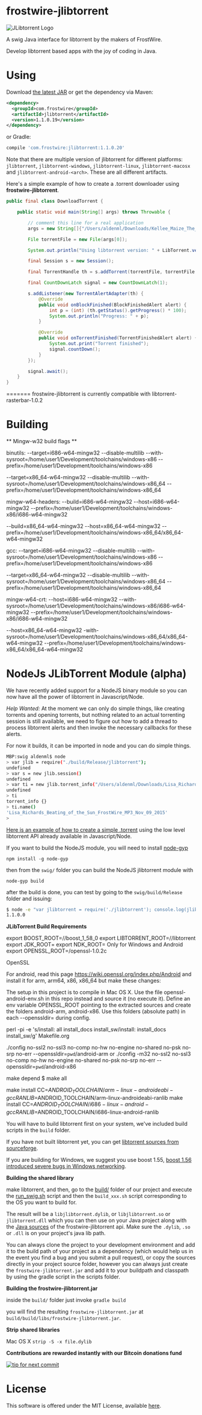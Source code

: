 frostwire-jlibtorrent
=====================
![JLibtorrent Logo](logo/jlibtorrent_logo_color.png)

A swig Java interface for libtorrent by the makers of FrostWire.

Develop libtorrent based apps with the joy of coding in Java.

Using
========

Download [the latest JAR](https://search.maven.org/remote_content?g=com.frostwire&a=jlibtorrent&v=LATEST) or get the dependency via Maven:
```xml
<dependency>
  <groupId>com.frostwire</groupId>
  <artifactId>jlibtorrent</artifactId>
  <version>1.1.0.19</version>
</dependency>
```
or Gradle:
```groovy
compile 'com.frostwire:jlibtorrent:1.1.0.20'
```

Note that there are multiple version of jlibtorrent for different platforms: `jlibtorrent`, `jlibtorrent-windows`, `jlibtorrent-linux`, `jlibtorrent-macosx` and `jlibtorrent-android-<arch>`. These are all different artifacts.

Here's a simple example of how to create a .torrent downloader using **frostwire-jlibtorrent**.

```java
public final class DownloadTorrent {

    public static void main(String[] args) throws Throwable {

        // comment this line for a real application
        args = new String[]{"/Users/aldenml/Downloads/Kellee_Maize_The_5th_Element_FrostClick_FrostWire_MP3_April_14_2014.torrent"};

        File torrentFile = new File(args[0]);

        System.out.println("Using libtorrent version: " + LibTorrent.version());

        final Session s = new Session();

        final TorrentHandle th = s.addTorrent(torrentFile, torrentFile.getParentFile());

        final CountDownLatch signal = new CountDownLatch(1);

        s.addListener(new TorrentAlertAdapter(th) {
            @Override
            public void onBlockFinished(BlockFinishedAlert alert) {
                int p = (int) (th.getStatus().getProgress() * 100);
                System.out.println("Progress: " + p);
            }

            @Override
            public void onTorrentFinished(TorrentFinishedAlert alert) {
                System.out.print("Torrent finished");
                signal.countDown();
            }
        });

        signal.await();
    }
}
```

=======
frostwire-jlibtorrent is currently compatible with libtorrent-rasterbar-1.0.2

Building
========

** Mingw-w32 build flags **

binutils:
--target=i686-w64-mingw32 --disable-multilib --with-sysroot=/home/user1/Development/toolchains/windows-x86 --prefix=/home/user1/Development/toolchains/windows-x86

--target=x86_64-w64-mingw32 --disable-multilib --with-sysroot=/home/user1/Development/toolchains/windows-x86_64 --prefix=/home/user1/Development/toolchains/windows-x86_64

mingw-w64-headers:
--build=i686-w64-mingw32 --host=i686-w64-mingw32 --prefix=/home/user1/Development/toolchains/windows-x86/i686-w64-mingw32

--build=x86_64-w64-mingw32 --host=x86_64-w64-mingw32 --prefix=/home/user1/Development/toolchains/windows-x86_64/x86_64-w64-mingw32

gcc:
--target=i686-w64-mingw32 --disable-multilib --with-sysroot=/home/user1/Development/toolchains/windows-x86 --prefix=/home/user1/Development/toolchains/windows-x86

--target=x86_64-w64-mingw32 --disable-multilib --with-sysroot=/home/user1/Development/toolchains/windows-x86_64 --prefix=/home/user1/Development/toolchains/windows-x86_64

mingw-w64-crt:
--host=i686-w64-mingw32 --with-sysroot=/home/user1/Development/toolchains/windows-x86/i686-w64-mingw32 --prefix=/home/user1/Development/toolchains/windows-x86/i686-w64-mingw32

--host=x86_64-w64-mingw32 -with-sysroot=/home/user1/Development/toolchains/windows-x86_64/x86_64-w64-mingw32 --prefix=/home/user1/Development/toolchains/windows-x86_64/x86_64-w64-mingw32

NodeJs JLibTorrent Module (alpha)
======
We have recently added support for a NodeJS binary module so you can now have all the power of libtorrent in Javascript/Node.

*Help Wanted:* At the moment we can only do simple things, like creating torrents and opening torrents, but nothing related to an actual torrenting session is still available, we need to figure out how to add a thread to process libtorrent alerts and then invoke the necessary callbacks for these alerts.

For now it builds, it can be imported in node and you can do simple things.

```bash
MBP:swig aldenml$ node
> var jlib = require("./build/Release/jlibtorrent");
undefined
> var s = new jlib.session()
undefined
> var ti = new jlib.torrent_info("/Users/aldenml/Downloads/Lisa_Richards_Beating_of_the_Sun_FrostWire_MP3_Nov_09_2015.torrent");
undefined
> ti
torrent_info {}
> ti.name()
'Lisa_Richards_Beating_of_the_Sun_FrostWire_MP3_Nov_09_2015'
>
```

[Here is an example of how to create a simple .torrent](https://gist.github.com/gubatron/afc811c5d3c9ff99a860) using the low level libtorrent API already available in Javascript/Node.

If you want to build the NodeJS module, you will need to install [node-gyp](https://github.com/nodejs/node-gyp)
```
npm install -g node-gyp
```

then from the `swig/` folder you can build the NodeJS jlibtorrent module with
```
node-gyp build
```

after the build is done, you can test by going to the `swig/build/Release` folder and issuing:
```bash
$ node -e "var jlibtorrent = require('./jlibtorrent'); console.log(jlibtorrent.LIBTORRENT_VERSION);"
1.1.0.0
```


**JLibTorrent Build Requirements**

export BOOST_ROOT=/<path>/boost_1_58_0
export LIBTORRENT_ROOT=/<path>/libtorrent
export JDK_ROOT=<path>
export NDK_ROOT=<path>
Only for Windows and Android
export OPENSSL_ROOT=<path>/openssl-1.0.2c

OpenSSL

For android, read this page https://wiki.openssl.org/index.php/Android and install it for arm, arm64, x86, x86_64
but make these changes:

The setup in this project is to compile in Mac OS X. Use the file openssl-android-env.sh in this repo instead and
source it (no execute it).
Define an env variable OPENSSL_ROOT pointing to the extracted sources and create the folders android-arm,
android-x86. Use this folders (absolute path) in each --openssldir= during config.

perl -pi -e 's/install: all install_docs install_sw/install: install_docs install_sw/g' Makefile.org

./config no-ssl2 no-ssl3 no-comp no-hw no-engine no-shared no-psk no-srp no-err --openssldir=`pwd`/android-arm
or
./config -m32 no-ssl2 no-ssl3 no-comp no-hw no-engine no-shared no-psk no-srp no-err --openssldir=`pwd`/android-x86

make depend
$ make all

make install CC=$ANDROID_TOOLCHAIN/arm-linux-androideabi-gcc RANLIB=$ANDROID_TOOLCHAIN/arm-linux-androideabi-ranlib
make install CC=$ANDROID_TOOLCHAIN/i686-linux-android-gcc RANLIB=$ANDROID_TOOLCHAIN/i686-linux-android-ranlib

You will have to build libtorrent first on your system, we've included build scripts in the `build` folder.

If you have not built libtorrent yet, you can get [libtorrent sources from sourceforge](https://sourceforge.net/p/libtorrent/code/HEAD/tree/trunk/).

If you are building for Windows, we suggest you use boost 1.55, [boost 1.56 introduced severe bugs in Windows networking](http://forum.frostwire.com/viewtopic.php?f=1&t=23421#p60796).

**Building the shared library**

make libtorrent, and then, go to the [build/](https://github.com/frostwire/frostwire-jlibtorrent/tree/master/build) folder of our project and execute the [run_swig.sh](https://github.com/frostwire/frostwire-jlibtorrent/blob/master/build/run_swig.sh) script and then the `build_xxx.sh` script corresponding to the OS you want to build for. 

The result will be a `libjlibtorrent.dylib`, or `libjlibtorrent.so` or `jlibtorrent.dll` which you can then use on your Java project along with the [Java sources](https://github.com/frostwire/frostwire-jlibtorrent/tree/master/src/com/frostwire/jlibtorrent) of the frostwire-jlibtorrent api. Make sure the `.dylib`, `.so` or `.dll` is on your project's java lib path.

You can always clone the project to your development environment and add it to the build path of your project as a dependency (which would help us in the event you find a bug and you submit a pull request), or copy the sources directly in your project source folder, however you can always just create the `frostwire-jlibtorrent.jar` and add it to your buildpath and classpath by using the gradle script in the scripts folder.

**Building the frostwire-jlibtorrent.jar**

inside the `build/` folder just invoke 
`gradle build` 

you will find the resulting `frostwire-jlibtorrent.jar` at `build/build/libs/frostwire-jlibtorrent.jar`.

**Strip shared libraries**

Mac OS X
`strip -S -x file.dylib`

**Contributions are rewarded instantly with our Bitcoin donations fund**

[![tip for next commit](https://tip4commit.com/projects/983.svg)](https://tip4commit.com/github/frostwire/frostwire-jlibtorrent)

License
========

This software is offered under the MIT License, available [here](License.md).
